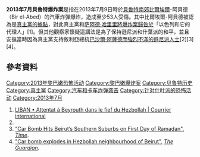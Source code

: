 **2013年7月貝魯特爆炸案**是指在2013年7月9日時於[貝魯特南郊比爾埃爾](https://zh.wikipedia.org/wiki/貝魯特 "wikilink")-阿貝德（Bir
el-Abed）的汽車炸彈爆炸，造成至少53人受傷。其中比爾埃爾-阿貝德被認為是[真主黨的據點](https://zh.wikipedia.org/wiki/真主黨 "wikilink")，對此真主黨和[萨阿德·哈里里將爆炸案歸咎於](../Page/萨阿德·哈里里.md "wikilink")「以色列和它的代理人」\[1\]。但其他觀察家懷疑這講法是為了保持遜尼派和什葉派的和平，並且安撫當時因為真主黨支持敘利亞總統[巴沙爾·阿薩德而強烈不滿的遜尼派人士](https://zh.wikipedia.org/wiki/巴沙爾·阿薩德 "wikilink")\[2\]\[3\]\[4\]。

## 參考資料

[Category:2013年黎巴嫩恐怖活动](https://zh.wikipedia.org/wiki/Category:2013年黎巴嫩恐怖活动 "wikilink")
[Category:黎巴嫩爆炸案](https://zh.wikipedia.org/wiki/Category:黎巴嫩爆炸案 "wikilink")
[Category:贝鲁特历史](https://zh.wikipedia.org/wiki/Category:贝鲁特历史 "wikilink")
[Category:真主黨](https://zh.wikipedia.org/wiki/Category:真主黨 "wikilink")
[Category:汽车和卡车炸弹袭击](https://zh.wikipedia.org/wiki/Category:汽车和卡车炸弹袭击 "wikilink")
[Category:针对什叶派的恐怖活动](https://zh.wikipedia.org/wiki/Category:针对什叶派的恐怖活动 "wikilink")
[Category:2013年7月](https://zh.wikipedia.org/wiki/Category:2013年7月 "wikilink")

1.  [LIBAN • Attentat à Beyrouth dans le fief du Hezbollah | Courrier
    international](http://www.courrierinternational.com/breve/2013/07/10/attentat-a-beyrouth-dans-le-fief-du-hezbollah)
2.
3.  ["Car Bomb Hits Beirut’s Southern Suburbs on First Day of
    Ramadan".](http://world.time.com/2013/07/09/car-bomb-hits-beiruts-southern-suburbs-on-first-day-of-ramadan/photo/civil-defence-members-security-personnel-and-civilians-gather-at-the-site-of-an-explosion-in-beiruts-southern-suburbs/)
    *[Time](https://zh.wikipedia.org/wiki/Time_\(magazine\) "wikilink")*.
4.  ["Car bomb explodes in Hezbollah neighbourhood of
    Beirut".](http://www.theguardian.com/world/video/2013/jul/09/bomb-explodes-in-beirut-video)
    *[The
    Guardian](https://zh.wikipedia.org/wiki/The_Guardian "wikilink")*.